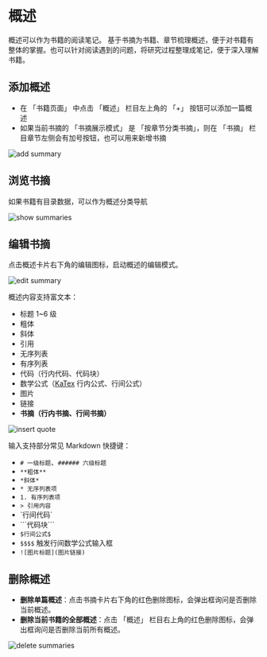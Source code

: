 # 概述
概述可以作为书籍的阅读笔记。
基于书摘为书籍、章节梳理概述，便于对书籍有整体的掌握。也可以针对阅读遇到的问题，将研究过程整理成笔记，便于深入理解书籍。

## 添加概述

* 在 「书籍页面」 中点击 「概述」 栏目左上角的 「+」 按钮可以添加一篇概述
* 如果当前书摘的 「书摘展示模式」 是 「按章节分类书摘」，则在 「书摘」 栏目章节左侧会有加号按钮，也可以用来新增书摘

![add summary](/images/screenshots/add_summary.png)

## 浏览书摘
如果书籍有目录数据，可以作为概述分类导航

![show summaries](/images/screenshots/show_summaries.png)

## 编辑书摘
点击概述卡片右下角的编辑图标，启动概述的编辑模式。

![edit summary](/images/screenshots/edit_summary.png)

概述内容支持富文本：

* 标题 1~6 级
* 粗体
* 斜体
* 引用
* 无序列表
* 有序列表
* 代码（行内代码、代码块）
* 数学公式（[KaTex](https://katex.org/) 行内公式、行间公式）
* 图片
* 链接
* **书摘（行内书摘、行间书摘）**

![insert quote](/images/screenshots/insert_quote.png)

输入支持部分常见 Markdown 快捷键：

* `# 一级标题`、`###### 六级标题`
* `**粗体**`
* `*斜体*`
* `* 无序列表项`
* `1. 有序列表项`
* `> 引用内容`
* \`行间代码\`
* \```代码块\```
* `$行间公式$`
* `$$$$` 触发行间数学公式输入框
* `![图片标题](图片链接)`

## 删除概述
* **删除单篇概述**：点击书摘卡片右下角的红色删除图标，会弹出框询问是否删除当前概述。
* **删除当前书籍的全部概述**：点击 「概述」 栏目右上角的红色删除图标，会弹出框询问是否删除当前所有概述。

![delete summaries](/images/screenshots/delete_summaries.png)
